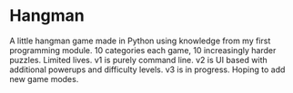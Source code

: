 # Hangman
A little hangman game made in Python using knowledge from my first programming module.
10 categories each game, 10 increasingly harder puzzles. Limited lives.
v1 is purely command line.
v2 is UI based with additional powerups and difficulty levels.
v3 is in progress. Hoping to add new game modes.
